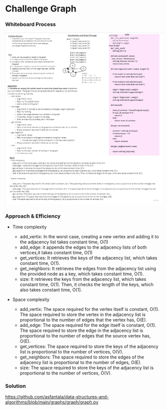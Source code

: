# Challenge Graph 


### Whiteboard Process
![whiteboard](Graph.jpg)

### Approach & Efficiency
- Time complexity 

    - add_vertix: In the worst case, creating a new vertex and adding it to the adjacency list takes constant time, O(1)
    - add_edge: it appends the edges to the adjacency lists of both vertices,it takes constant time, O(1)
    - get_vertices: It retrieves the keys of the adjacency list, which takes constant time, O(1).
    - get_neighbors: It retrieves the edges from the adjacency list using the provided node as a key, which takes constant time, O(1).
    - size: It retrieves the keys from the adjacency list, which takes constant time, O(1). Then, it checks the length of the keys, which also takes constant time, O(1).

- Space complexity

    - add_vertix: The space required for the vertex itself is constant, O(1). The space required to store the vertex in the adjacency list is proportional to the number of edges that the vertex has, O(E).
    - add_edge: The space required for the edge itself is constant, O(1). The space required to store the edge in the adjacency list is proportional to the number of edges that the source vertex has, O(E).
    - get_vertices: The space required to store the keys of the adjacency list is proportional to the number of vertices, O(V).
    - get_neighbors: The space required to store the edges of the adjacency list is proportional to the number of edges, O(E).
    - size: The space required to store the keys of the adjacency list is proportional to the number of vertices, O(V).


### Solution
https://github.com/asfantala/data-structures-and-algorithms/blob/main/graphs/graph/graph.py

